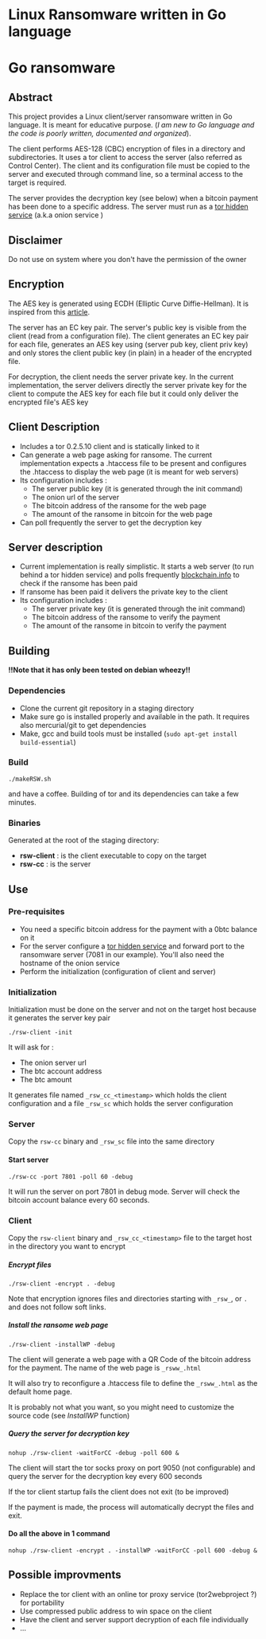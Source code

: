 # Linux Ransomware written in Go language

Go ransomware
=======================


## Abstract

This project provides a Linux client/server ransomware written in Go language. It is meant for educative purpose.
(_I am new to Go language and the code is poorly written, documented and organized_).

The client performs AES-128 (CBC) encryption of files in a directory and subdirectories. It uses a tor client to access the server
(also referred as Control Center). The client and its configuration file must be copied to the server and executed through command line,
so a terminal access to the target is required.

The server provides the decryption key (see below) when a bitcoin payment has been done to a specific address. 
The server must run as a [tor hidden service](https://www.torproject.org/docs/hidden-services.html.en) (a.k.a onion service )

## Disclaimer

Do not use on system where you don't have the permission of the owner

## Encryption
The AES key is generated using ECDH (Elliptic Curve Diffie-Hellman). It is inspired from this [article](http://securelist.com/analysis/publications/64608/a-new-generation-of-ransomware/).

The server has an EC key pair. The server's public key is visible from the client (read from a configuration file).
The client generates an EC key pair for each file, generates an AES key using (server pub key, client priv key) and only stores the client public key (in plain) in a header of the encrypted file.

For decryption, the client needs the server private key. In the current implementation, the server delivers directly the server private key for the client to 
compute the AES key for each file but it could only deliver the encrypted file's AES key


## Client Description

 * Includes a tor 0.2.5.10 client and is statically linked to it 
 * Can generate a web page asking for ransome. The current implementation expects a .htaccess file to be present and configures the .htaccess to display the web page (it is meant for web servers)
 * Its configuration includes :
    * The server public key (it is generated through the init command)
    * The onion url of the server 
    * The bitcoin address of the ransome for the web page
    * The amount of the ransome in bitcoin for the web page
 * Can poll frequently the server to get the decryption key 

## Server description

 * Current implementation is really simplistic. It starts a web server (to run behind a tor hidden service) and polls frequently [blockchain.info](https://blockchain.info)
 to check if the ransome has been paid
 * If ransome has been paid it delivers the private key to the client
 * Its configuration includes :
    * The server private key (it is generated through the init command)
    * The bitcoin address of the ransome to verify the payment 
    * The amount of the ransome in bitcoin to verify the payment

## Building

**!!Note that it has only been tested on debian wheezy!!**

### Dependencies

* Clone the current git repository in a staging directory
* Make sure go is installed properly and available in the path. It requires also mercurial/git to get dependencies
* Make, gcc and build tools must be installed (`sudo apt-get install build-essential`)

### Build

```
./makeRSW.sh
```

and have a coffee. Building of tor and its dependencies can take a few minutes.

### Binaries

Generated at the root of the staging directory:

* **rsw-client** : is the client executable to copy on the target
* **rsw-cc** : is the server

## Use

### Pre-requisites

* You need a specific bitcoin address for the payment with a 0btc balance on it
* For the server configure a [tor hidden service](https://www.torproject.org/docs/tor-hidden-service.html.en) and forward port to the ransomware server (7081 in our example).
You'll also need the hostname of the onion service
* Perform the initialization (configuration of client and server)

### Initialization

Initialization must be done on the server and not on the target host because it generates the server key pair 
```
./rsw-client -init
```
It will ask for :
* The onion server url
* The btc account address
* The btc amount

It generates file named `_rsw_cc_<timestamp>` which holds the client configuration and a file `_rsw_sc` which holds the server configuration

### Server

Copy the `rsw-cc` binary and `_rsw_sc` file into the same directory

#### Start server

```
./rsw-cc -port 7801 -poll 60 -debug
```
It will run the server on port 7801 in debug mode. Server will check the bitcoin account balance every 60 seconds.

### Client

Copy the `rsw-client` binary and `_rsw_cc_<timestamp>` file to the target host in the directory you want to encrypt


##### Encrypt files

```
./rsw-client -encrypt . -debug
```
Note that encryption ignores files and directories starting with `_rsw_`, or `.` and does not follow soft links.

##### Install the ransome web page

```
./rsw-client -installWP -debug
```
The client will generate a web page with a QR Code of the bitcoin address for the payment. The name of the web page is `_rsww_.html` 

It will also try to reconfigure a .htaccess file to define the `_rsww_.html` as the default home page. 

It is probably not what you want, so you might need to customize the source code (see _InstallWP_ function) 

##### Query the server for decryption key

```
nohup ./rsw-client -waitForCC -debug -poll 600 &
```

The client will start the tor socks proxy on port 9050 (not configurable) and query the server for the decryption key every 600 seconds

If the tor client startup fails the client does not exit (to be improved) 

If the payment is made, the process will automatically decrypt the files and exit. 

#### Do all the above in 1 command
```
nohup ./rsw-client -encrypt . -installWP -waitForCC -poll 600 -debug &
```

## Possible improvments

* Replace the tor client with an online tor proxy service (tor2webproject ?) for portability
* Use compressed public address to win space on the client
* Have the client and server support decryption of each file individually  
* ...

